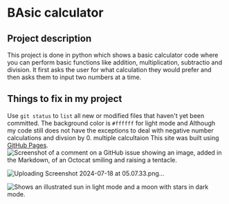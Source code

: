 # BAsic calculator

## Project description 

This project is done in python which shows a basic calculator code where you can perform basic functions like addition, multiplication, subtractio and division. It first asks the user for what calculation they would prefer and then asks them to input two numbers at a time.

## Things to fix in my project 
Use `git status` to `list` all new or modified files that haven't yet been committed.
The background color is `#ffffff` for light mode and
Although my code still does not have the exceptions to deal with negative number calculations and divsion by 0. multiple calcultaion
This site was built using [GitHub Pages](https://pages.github.com/).
![Screenshot of a comment on a GitHub issue showing an image, added in the Markdown, of an Octocat smiling and raising a tentacle.](https://unsplash.com/photos/brown-tabby-cat-in-close-up-photography-s1puI2BWQzQ)

![Uploading Screenshot 2024-07-18 at 05.07.33.png…]()


<picture>
  <source media="(prefers-color-scheme: dark)" srcset="https://user-images.githubusercontent.com/25423296/163456776-7f95b81a-f1ed-45f7-b7ab-8fa810d529fa.png">
  <img alt="Shows an illustrated sun in light mode and a moon with stars in dark mode." src="https://user-images.githubusercontent.com/25423296/163456779-a8556205-d0a5-45e2-ac17-42d089e3c3f8.png">
</picture>

